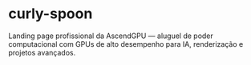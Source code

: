 # curly-spoon
Landing page profissional da AscendGPU — aluguel de poder computacional com GPUs de alto desempenho para IA, renderização e projetos avançados.
